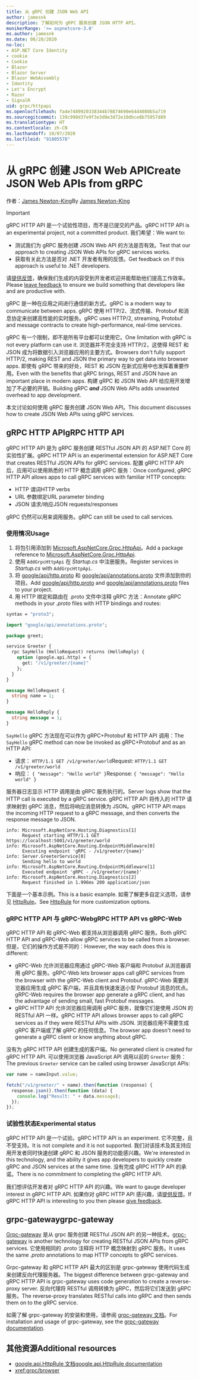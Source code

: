 ```yaml
---
title: 从 gRPC 创建 JSON Web API
author: jamesnk
description: 了解如何为 gRPC 服务创建 JSON HTTP API。
monikerRange: '>= aspnetcore-3.0'
ms.author: jamesnk
ms.date: 08/28/2020
no-loc:
- ASP.NET Core Identity
- cookie
- Cookie
- Blazor
- Blazor Server
- Blazor WebAssembly
- Identity
- Let's Encrypt
- Razor
- SignalR
uid: grpc/httpapi
ms.openlocfilehash: fa4e7489920338344b78874690e64d4080b5a719
ms.sourcegitcommit: 139c998d37e9f3e3d0e3d72e10dbce8b75957d89
ms.translationtype: HT
ms.contentlocale: zh-CN
ms.lasthandoff: 10/07/2020
ms.locfileid: "91805578"
---
```

# <a name="create-json-web-apis-from-grpc"></a><span data-ttu-id="a9363-103">从 gRPC 创建 JSON Web API</span><span class="sxs-lookup"><span data-stu-id="a9363-103">Create JSON Web APIs from gRPC</span></span>

<span data-ttu-id="a9363-104">作者：[James Newton-King](https://twitter.com/jamesnk)</span><span class="sxs-lookup"><span data-stu-id="a9363-104">By [James Newton-King](https://twitter.com/jamesnk)</span></span>

> [!IMPORTANT]
> <span data-ttu-id="a9363-105">gRPC HTTP API 是一个试验性项目，而不是已提交的产品。</span><span class="sxs-lookup"><span data-stu-id="a9363-105">gRPC HTTP API is an experimental project, not a committed product.</span></span> <span data-ttu-id="a9363-106">我们希望：</span><span class="sxs-lookup"><span data-stu-id="a9363-106">We want to:</span></span>
>
> * <span data-ttu-id="a9363-107">测试我们为 gRPC 服务创建 JSON Web API 的方法是否有效。</span><span class="sxs-lookup"><span data-stu-id="a9363-107">Test that our approach to creating JSON Web APIs for gRPC services works.</span></span>
> * <span data-ttu-id="a9363-108">获取有关此方法是否对 .NET 开发者有用的反馈。</span><span class="sxs-lookup"><span data-stu-id="a9363-108">Get feedback on if this approach is useful to .NET developers.</span></span>
>
> <span data-ttu-id="a9363-109">请[提供反馈](https://github.com/grpc/grpc-dotnet/issues/167)，确保我们生成的内容受到开发者欢迎并能帮助他们提高工作效率。</span><span class="sxs-lookup"><span data-stu-id="a9363-109">Please [leave feedback](https://github.com/grpc/grpc-dotnet/issues/167) to ensure we build something that developers like and are productive with.</span></span>

<span data-ttu-id="a9363-110">gRPC 是一种在应用之间进行通信的新方式。</span><span class="sxs-lookup"><span data-stu-id="a9363-110">gRPC is a modern way to communicate between apps.</span></span> <span data-ttu-id="a9363-111">gRPC 使用 HTTP/2、流式传输、Protobuf 和消息协定来创建高性能的实时服务。</span><span class="sxs-lookup"><span data-stu-id="a9363-111">gRPC uses HTTP/2, streaming, Protobuf and message contracts to create high-performance, real-time services.</span></span>

<span data-ttu-id="a9363-112">gRPC 有一个限制，即不是所有平台都可以使用它。</span><span class="sxs-lookup"><span data-stu-id="a9363-112">One limitation with gRPC is not every platform can use it.</span></span> <span data-ttu-id="a9363-113">浏览器并不完全支持 HTTP/2，这使得 REST 和 JSON 成为将数据引入浏览器应用的主要方式。</span><span class="sxs-lookup"><span data-stu-id="a9363-113">Browsers don't fully support HTTP/2, making REST and JSON the primary way to get data into browser apps.</span></span> <span data-ttu-id="a9363-114">即使有 gRPC 带来的好处，REST 和 JSON 在新式应用中也发挥着重要作用。</span><span class="sxs-lookup"><span data-stu-id="a9363-114">Even with the benefits that gRPC brings, REST and JSON have an important place in modern apps.</span></span> <span data-ttu-id="a9363-115">构建 gRPC 和 JSON Web API 给应用开发增加了不必要的开销。</span><span class="sxs-lookup"><span data-stu-id="a9363-115">Building gRPC ***and*** JSON Web APIs adds unwanted overhead to app development.</span></span>

<span data-ttu-id="a9363-116">本文讨论如何使用 gRPC 服务创建 JSON Web API。</span><span class="sxs-lookup"><span data-stu-id="a9363-116">This document discusses how to create JSON Web APIs using gRPC services.</span></span>

## <a name="grpc-http-api"></a><span data-ttu-id="a9363-117">gRPC HTTP API</span><span class="sxs-lookup"><span data-stu-id="a9363-117">gRPC HTTP API</span></span>

<span data-ttu-id="a9363-118">gRPC HTTP API 是为 gRPC 服务创建 RESTful JSON API 的 ASP.NET Core 的实验性扩展。</span><span class="sxs-lookup"><span data-stu-id="a9363-118">gRPC HTTP API is an experimental extension for ASP.NET Core that creates RESTful JSON APIs for gRPC services.</span></span> <span data-ttu-id="a9363-119">配置 gRPC HTTP API 后，应用可以使用熟悉的 HTTP 概念调用 gRPC 服务：</span><span class="sxs-lookup"><span data-stu-id="a9363-119">Once configured, gRPC HTTP API allows apps to call gRPC services with familiar HTTP concepts:</span></span>

* <span data-ttu-id="a9363-120">HTTP 谓词</span><span class="sxs-lookup"><span data-stu-id="a9363-120">HTTP verbs</span></span>
* <span data-ttu-id="a9363-121">URL 参数绑定</span><span class="sxs-lookup"><span data-stu-id="a9363-121">URL parameter binding</span></span>
* <span data-ttu-id="a9363-122">JSON 请求/响应</span><span class="sxs-lookup"><span data-stu-id="a9363-122">JSON requests/responses</span></span>

<span data-ttu-id="a9363-123">gRPC 仍然可以用来调用服务。</span><span class="sxs-lookup"><span data-stu-id="a9363-123">gRPC can still be used to call services.</span></span>

### <a name="usage"></a><span data-ttu-id="a9363-124">使用情况</span><span class="sxs-lookup"><span data-stu-id="a9363-124">Usage</span></span>

1. <span data-ttu-id="a9363-125">将包引用添加到 [Microsoft.AspNetCore.Grpc.HttpApi](https://www.nuget.org/packages/Microsoft.AspNetCore.Grpc.HttpApi)。</span><span class="sxs-lookup"><span data-stu-id="a9363-125">Add a package reference to [Microsoft.AspNetCore.Grpc.HttpApi](https://www.nuget.org/packages/Microsoft.AspNetCore.Grpc.HttpApi).</span></span>
1. <span data-ttu-id="a9363-126">使用 `AddGrpcHttpApi` 在 *Startup.cs* 中注册服务。</span><span class="sxs-lookup"><span data-stu-id="a9363-126">Register services in *Startup.cs* with `AddGrpcHttpApi`.</span></span>
1. <span data-ttu-id="a9363-127">将 [google/api/http.proto](https://github.com/aspnet/AspLabs/blob/c1e59cacf7b9606650d6ec38e54fa3a82377f360/src/GrpcHttpApi/sample/Proto/google/api/http.proto) 和 [google/api/annotations.proto](https://github.com/aspnet/AspLabs/blob/c1e59cacf7b9606650d6ec38e54fa3a82377f360/src/GrpcHttpApi/sample/Proto/google/api/annotations.proto) 文件添加到你的项目。</span><span class="sxs-lookup"><span data-stu-id="a9363-127">Add [google/api/http.proto](https://github.com/aspnet/AspLabs/blob/c1e59cacf7b9606650d6ec38e54fa3a82377f360/src/GrpcHttpApi/sample/Proto/google/api/http.proto) and [google/api/annotations.proto](https://github.com/aspnet/AspLabs/blob/c1e59cacf7b9606650d6ec38e54fa3a82377f360/src/GrpcHttpApi/sample/Proto/google/api/annotations.proto) files to your project.</span></span>
1. <span data-ttu-id="a9363-128">用 HTTP 绑定和路由在 .proto 文件中注释 gRPC 方法：</span><span class="sxs-lookup"><span data-stu-id="a9363-128">Annotate gRPC methods in your *.proto* files with HTTP bindings and routes:</span></span>

```protobuf
syntax = "proto3";

import "google/api/annotations.proto";

package greet;

service Greeter {
  rpc SayHello (HelloRequest) returns (HelloReply) {
    option (google.api.http) = {
      get: "/v1/greeter/{name}"
    };
  }
}

message HelloRequest {
  string name = 1;
}

message HelloReply {
  string message = 1;
}
```

<span data-ttu-id="a9363-129">`SayHello` gRPC 方法现在可以作为 gRPC+Protobuf 和 HTTP API 调用：</span><span class="sxs-lookup"><span data-stu-id="a9363-129">The `SayHello` gRPC method can now be invoked as gRPC+Protobuf and as an HTTP API:</span></span>

* <span data-ttu-id="a9363-130">请求： `HTTP/1.1 GET /v1/greeter/world`</span><span class="sxs-lookup"><span data-stu-id="a9363-130">Request: `HTTP/1.1 GET /v1/greeter/world`</span></span>
* <span data-ttu-id="a9363-131">响应： `{ "message": "Hello world" }`</span><span class="sxs-lookup"><span data-stu-id="a9363-131">Response: `{ "message": "Hello world" }`</span></span>

<span data-ttu-id="a9363-132">服务器日志显示 HTTP 调用是由 gRPC 服务执行的。</span><span class="sxs-lookup"><span data-stu-id="a9363-132">Server logs show that the HTTP call is executed by a gRPC service.</span></span> <span data-ttu-id="a9363-133">gRPC HTTP API 将传入的 HTTP 请求映射到 gRPC 消息，然后将响应消息转换为 JSON。</span><span class="sxs-lookup"><span data-stu-id="a9363-133">gRPC HTTP API maps the incoming HTTP request to a gRPC message, and then converts the response message to JSON.</span></span>

```
info: Microsoft.AspNetCore.Hosting.Diagnostics[1]
      Request starting HTTP/1.1 GET https://localhost:5001/v1/greeter/world
info: Microsoft.AspNetCore.Routing.EndpointMiddleware[0]
      Executing endpoint 'gRPC - /v1/greeter/{name}'
info: Server.GreeterService[0]
      Sending hello to world
info: Microsoft.AspNetCore.Routing.EndpointMiddleware[1]
      Executed endpoint 'gRPC - /v1/greeter/{name}'
info: Microsoft.AspNetCore.Hosting.Diagnostics[2]
      Request finished in 1.996ms 200 application/json
```

<span data-ttu-id="a9363-134">下面是一个基本示例。</span><span class="sxs-lookup"><span data-stu-id="a9363-134">This is a basic example.</span></span> <span data-ttu-id="a9363-135">如需了解更多自定义选项，请参见 [HttpRule](https://cloud.google.com/service-infrastructure/docs/service-management/reference/rpc/google.api#google.api.HttpRule)。</span><span class="sxs-lookup"><span data-stu-id="a9363-135">See [HttpRule](https://cloud.google.com/service-infrastructure/docs/service-management/reference/rpc/google.api#google.api.HttpRule) for more customization options.</span></span>

### <a name="grpc-http-api-vs-grpc-web"></a><span data-ttu-id="a9363-136">gRPC HTTP API 与 gRPC-Web</span><span class="sxs-lookup"><span data-stu-id="a9363-136">gRPC HTTP API vs gRPC-Web</span></span>

<span data-ttu-id="a9363-137">gRPC HTTP API 和 gRPC-Web 都支持从浏览器调用 gRPC 服务。</span><span class="sxs-lookup"><span data-stu-id="a9363-137">Both gRPC HTTP API and gRPC-Web allow gRPC services to be called from a browser.</span></span> <span data-ttu-id="a9363-138">但是，它们的操作方式是不同的：</span><span class="sxs-lookup"><span data-stu-id="a9363-138">However, the way each does this is different:</span></span>

* <span data-ttu-id="a9363-139">gRPC-Web 允许浏览器应用通过 gRPC-Web 客户端和 Protobuf 从浏览器调用 gRPC 服务。</span><span class="sxs-lookup"><span data-stu-id="a9363-139">gRPC-Web lets browser apps call gRPC services from the browser with the gRPC-Web client and Protobuf.</span></span> <span data-ttu-id="a9363-140">gRPC-Web 需要浏览器应用生成 gRPC 客户端，并且具有快速发送小型 Protobuf 消息的优点。</span><span class="sxs-lookup"><span data-stu-id="a9363-140">gRPC-Web requires the browser app generate a gRPC client, and has the advantage of sending small, fast Protobuf messages.</span></span>
* <span data-ttu-id="a9363-141">gRPC HTTP API 允许浏览器应用调用 gRPC 服务，就像它们是使用 JSON 的 RESTful API 一样。</span><span class="sxs-lookup"><span data-stu-id="a9363-141">gRPC HTTP API allows browser apps to call gRPC services as if they were RESTful APIs with JSON.</span></span> <span data-ttu-id="a9363-142">浏览器应用不需要生成 gRPC 客户端或了解 gRPC 的任何信息。</span><span class="sxs-lookup"><span data-stu-id="a9363-142">The browser app doesn't need to generate a gRPC client or know anything about gRPC.</span></span>

<span data-ttu-id="a9363-143">没有为 gRPC HTTP API 创建生成的客户端。</span><span class="sxs-lookup"><span data-stu-id="a9363-143">No generated client is created for gRPC HTTP API.</span></span> <span data-ttu-id="a9363-144">可以使用浏览器 JavaScript API 调用以前的 `Greeter` 服务：</span><span class="sxs-lookup"><span data-stu-id="a9363-144">The previous `Greeter` service can be called using browser JavaScript APIs:</span></span>

```javascript
var name = nameInput.value;

fetch("/v1/greeter/" + name).then(function (response) {
  response.json().then(function (data) {
    console.log("Result: " + data.message);
  });
});
```

### <a name="experimental-status"></a><span data-ttu-id="a9363-145">试验性状态</span><span class="sxs-lookup"><span data-stu-id="a9363-145">Experimental status</span></span>

<span data-ttu-id="a9363-146">gRPC HTTP API 是一个试验。</span><span class="sxs-lookup"><span data-stu-id="a9363-146">gRPC HTTP API is an experiment.</span></span> <span data-ttu-id="a9363-147">它不完整，且不受支持。</span><span class="sxs-lookup"><span data-stu-id="a9363-147">It is not complete and it is not supported.</span></span> <span data-ttu-id="a9363-148">我们对该技术及其支持应用开发者同时快速创建 gRPC 和 JSON 服务的功能感兴趣。</span><span class="sxs-lookup"><span data-stu-id="a9363-148">We're interested in this technology, and the ability it gives app developers to quickly create gRPC and JSON services at the same time.</span></span> <span data-ttu-id="a9363-149">没有完成 gRPC HTTP API 的承诺。</span><span class="sxs-lookup"><span data-stu-id="a9363-149">There is no commitment to completing the gRPC HTTP API.</span></span>

<span data-ttu-id="a9363-150">我们想评估开发者对 gRPC HTTP API 的兴趣。</span><span class="sxs-lookup"><span data-stu-id="a9363-150">We want to gauge developer interest in gRPC HTTP API.</span></span> <span data-ttu-id="a9363-151">如果你对 gRPC HTTP API 感兴趣，请[提供反馈](https://github.com/grpc/grpc-dotnet/issues/167)。</span><span class="sxs-lookup"><span data-stu-id="a9363-151">If gRPC HTTP API is interesting to you then please [give feedback](https://github.com/grpc/grpc-dotnet/issues/167).</span></span>

## <a name="grpc-gateway"></a><span data-ttu-id="a9363-152">grpc-gateway</span><span class="sxs-lookup"><span data-stu-id="a9363-152">grpc-gateway</span></span>

<span data-ttu-id="a9363-153">[Grpc-gateway](https://grpc-ecosystem.github.io/grpc-gateway/) 是从 grpc 服务创建 RESTful JSON API 的另一种技术。</span><span class="sxs-lookup"><span data-stu-id="a9363-153">[grpc-gateway](https://grpc-ecosystem.github.io/grpc-gateway/) is another technology for creating RESTful JSON APIs from gRPC services.</span></span> <span data-ttu-id="a9363-154">它使用相同的 .proto 注释将 HTTP 概念映射到 gRPC 服务。</span><span class="sxs-lookup"><span data-stu-id="a9363-154">It uses the same *.proto* annotations to map HTTP concepts to gRPC services.</span></span>

<span data-ttu-id="a9363-155">Grpc-gateway 和 gRPC HTTP API 最大的区别是 grpc-gateway 使用代码生成来创建反向代理服务器。</span><span class="sxs-lookup"><span data-stu-id="a9363-155">The biggest difference between grpc-gateway and gRPC HTTP API is grpc-gateway uses code generation to create a reverse-proxy server.</span></span> <span data-ttu-id="a9363-156">反向代理将 RESTful 调用转换为 gRPC，然后将它们发送到 gRPC 服务。</span><span class="sxs-lookup"><span data-stu-id="a9363-156">The reverse-proxy translates RESTful calls into gRPC and then sends them on to the gRPC service.</span></span>

<span data-ttu-id="a9363-157">如需了解 grpc-gateway 的安装和使用，请参阅 [grpc-gateway 文档](https://grpc-ecosystem.github.io/grpc-gateway/docs/usage.html)。</span><span class="sxs-lookup"><span data-stu-id="a9363-157">For installation and usage of grpc-gateway, see the [grpc-gateway documentation](https://grpc-ecosystem.github.io/grpc-gateway/docs/usage.html).</span></span>

## <a name="additional-resources"></a><span data-ttu-id="a9363-158">其他资源</span><span class="sxs-lookup"><span data-stu-id="a9363-158">Additional resources</span></span>

* [<span data-ttu-id="a9363-159">google.api.HttpRule 文档</span><span class="sxs-lookup"><span data-stu-id="a9363-159">google.api.HttpRule documentation</span></span>](https://cloud.google.com/service-infrastructure/docs/service-management/reference/rpc/google.api#google.api.HttpRule)
* <xref:grpc/browser>
